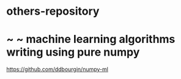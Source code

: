 # others-repository






# ~ ~ machine learning algorithms writing using pure numpy

https://github.com/ddbourgin/numpy-ml









